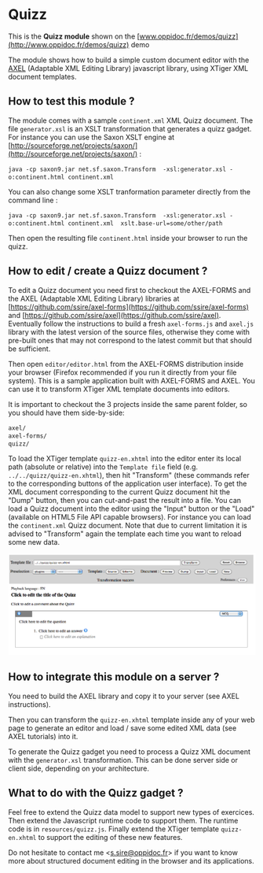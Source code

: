 Quizz
=====

This is the **Quizz module** shown on the [www.oppidoc.fr/demos/quizz](http://www.oppidoc.fr/demos/quizz) demo

The module shows how to build a simple custom document editor with the [AXEL](https://github.com/ssire/axel) (Adaptable XML Editing Library) javascript library, using XTiger XML document templates.

## How to test this module ?

The module comes with a sample `continent.xml` XML Quizz document. The file `generator.xsl` is an XSLT transformation that generates a quizz gadget. For instance you can use the Saxon XSLT engine at [http://sourceforge.net/projects/saxon/](http://sourceforge.net/projects/saxon/) :

    java -cp saxon9.jar net.sf.saxon.Transform  -xsl:generator.xsl -o:continent.html continent.xml
    
You can also change some XSLT tranformation parameter directly from the command line :

    java -cp saxon9.jar net.sf.saxon.Transform  -xsl:generator.xsl -o:continent.html continent.xml  xslt.base-url=some/other/path

Then open the resulting file `continent.html` inside your browser to run the quizz.

## How to edit / create a Quizz document ?

To edit a Quizz document you need first to checkout the AXEL-FORMS and the AXEL (Adaptable XML Editing Library) libraries at [https://github.com/ssire/axel-forms](https://github.com/ssire/axel-forms) and [https://github.com/ssire/axel](https://github.com/ssire/axel). Eventually follow the instructions to build a fresh `axel-forms.js` and `axel.js` library with the latest version of the source files, otherwise they come with pre-built ones that may not correspond to the latest commit but that should be sufficient.

Then open `editor/editor.html` from the AXEL-FORMS distribution inside your browser (Firefox recommended if you run it directly from your file system). This is a sample application built with AXEL-FORMS and AXEL. You can use it to transform XTiger XML template documents into editors.

It is important to checkout the 3 projects inside the same parent folder, so you should have them side-by-side:

    axel/
    axel-forms/
    quizz/

To load the XTiger template `quizz-en.xhtml` into the editor enter its local path (absolute or relative) into the `Template file` field (e.g. `../../quizz/quizz-en.xhtml`), then hit "Transform" (these commands refer to the corresponding buttons of the application user interface). To get the XML document corresponding to the current Quizz document hit the "Dump" button, then you can cut-and-past the result into a file. You can load a Quizz document into the editor using the "Input" button or the "Load" (available on HTML5 File API capable browsers). For instance you can load the `continent.xml` Quizz document. Note that due to current limitation it is advised to "Transform" again the template each time you want to reload some new data.

<img src="images/editor.png" alt="Quizz template loaded into the editor ready to edit a Quizz"/>

## How to integrate this module on a server ?

You need to build the AXEL library and copy it to your server (see AXEL instructions).

Then you can transform the `quizz-en.xhtml` template inside any of your web page to generate an editor and load / save some edited XML data (see AXEL tutorials) into it.

To generate the Quizz gadget you need to process a Quizz XML document with the `generator.xsl` transformation. This can be done server side or client side, depending on your architecture.

## What to do with the Quizz gadget ?

Feel free to extend the Quizz data model to support new types of exercices. Then extend the Javascript runtime code to support them. The runtime code is in `resources/quizz.js`. Finally extend the XTiger template `quizz-en.xhtml` to support the editing of these new features. 

Do not hesitate to contact me <[s.sire@oppidoc.fr](mailto:s.sire@oppidoc.fr)> if you want to know more about structured document editing in the browser and its applications.
